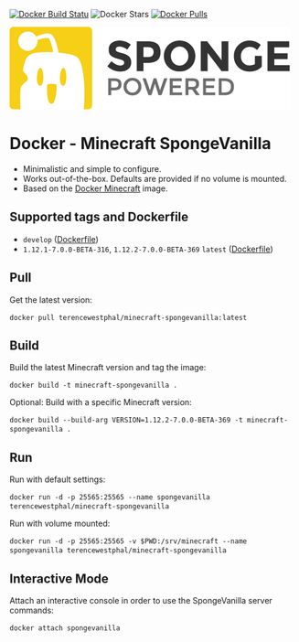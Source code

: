 [![Docker Build Statu](https://img.shields.io/docker/build/terencewestphal/minecraft-spongevanilla.svg)](https://hub.docker.com/r/terencewestphal/minecraft-spongevanilla/builds/) ![Docker Stars](https://img.shields.io/docker/stars/terencewestphal/minecraft-spongevanilla.svg) [![Docker Pulls](https://img.shields.io/docker/pulls/terencewestphal/minecraft-spongevanilla.svg)](https://hub.docker.com/r/terencewestphal/minecraft-spongevanilla/) 

[![SpongeVanilla](https://github.com/terencewestphal/docker-minecraft-spongevanilla/blob/master/logo.png?raw=true)](https://www.spongepowered.org) 

# Docker - Minecraft SpongeVanilla

- Minimalistic and simple to configure.
- Works out-of-the-box. Defaults are provided if no volume is mounted.
- Based on the [Docker Minecraft](https://hub.docker.com/r/terencewestphal/minecraft/) image.

## Supported tags and Dockerfile

- `develop` ([Dockerfile](https://raw.githubusercontent.com/terencewestphal/docker-minecraft-spongevanilla/develop/Dockerfile))
- `1.12.1-7.0.0-BETA-316`, `1.12.2-7.0.0-BETA-369` `latest` ([Dockerfile](https://raw.githubusercontent.com/terencewestphal/docker-minecraft-spongevanilla/1.12.2-7.0.0-BETA-369/Dockerfile))


## Pull  

Get the latest version:
```
docker pull terencewestphal/minecraft-spongevanilla:latest
```

## Build  

Build the latest Minecraft version and tag the image:   
```
docker build -t minecraft-spongevanilla .
```

Optional: Build with a specific Minecraft version:   
```
docker build --build-arg VERSION=1.12.2-7.0.0-BETA-369 -t minecraft-spongevanilla .
```

## Run
  
Run with default settings:
```
docker run -d -p 25565:25565 --name spongevanilla terencewestphal/minecraft-spongevanilla
```

Run with volume mounted: 
```
docker run -d -p 25565:25565 -v $PWD:/srv/minecraft --name spongevanilla terencewestphal/minecraft-spongevanilla
```

## Interactive Mode 

Attach an interactive console in order to use the SpongeVanilla server commands:
```
docker attach spongevanilla
```